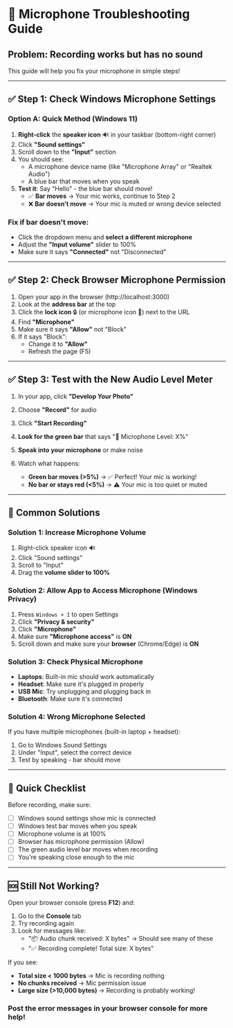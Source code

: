 # 🎤 Microphone Troubleshooting Guide

## Problem: Recording works but has no sound

This guide will help you fix your microphone in simple steps!

---

## ✅ Step 1: Check Windows Microphone Settings

### Option A: Quick Method (Windows 11)
1. **Right-click** the **speaker icon** 🔊 in your taskbar (bottom-right corner)
2. Click **"Sound settings"**
3. Scroll down to the **"Input"** section
4. You should see:
   - A microphone device name (like "Microphone Array" or "Realtek Audio")
   - A blue bar that moves when you speak
5. **Test it**: Say "Hello" - the blue bar should move!
   - ✅ **Bar moves** → Your mic works, continue to Step 2
   - ❌ **Bar doesn't move** → Your mic is muted or wrong device selected

### Fix if bar doesn't move:
- Click the dropdown menu and **select a different microphone**
- Adjust the **"Input volume"** slider to 100%
- Make sure it says **"Connected"** not "Disconnected"

---

## ✅ Step 2: Check Browser Microphone Permission

1. Open your app in the browser (http://localhost:3000)
2. Look at the **address bar** at the top
3. Click the **lock icon** 🔒 (or microphone icon 🎤) next to the URL
4. Find **"Microphone"**
5. Make sure it says **"Allow"** not "Block"
6. If it says "Block":
   - Change it to **"Allow"**
   - Refresh the page (F5)

---

## ✅ Step 3: Test with the New Audio Level Meter

1. In your app, click **"Develop Your Photo"**
2. Choose **"Record"** for audio
3. Click **"Start Recording"**
4. **Look for the green bar** that says "🎤 Microphone Level: X%"
5. **Speak into your microphone** or make noise
6. Watch what happens:

   - **Green bar moves (>5%)** → ✅ Perfect! Your mic is working!
   - **No bar or stays red (<5%)** → ⚠️ Your mic is too quiet or muted

---

## 🔧 Common Solutions

### Solution 1: Increase Microphone Volume
1. Right-click speaker icon 🔊
2. Click "Sound settings"
3. Scroll to "Input"
4. Drag the **volume slider to 100%**

### Solution 2: Allow App to Access Microphone (Windows Privacy)
1. Press `Windows + I` to open Settings
2. Click **"Privacy & security"**
3. Click **"Microphone"**
4. Make sure **"Microphone access"** is **ON**
5. Scroll down and make sure your **browser** (Chrome/Edge) is **ON**

### Solution 3: Check Physical Microphone
- **Laptops**: Built-in mic should work automatically
- **Headset**: Make sure it's plugged in properly
- **USB Mic**: Try unplugging and plugging back in
- **Bluetooth**: Make sure it's connected

### Solution 4: Wrong Microphone Selected
If you have multiple microphones (built-in laptop + headset):
1. Go to Windows Sound Settings
2. Under "Input", select the correct device
3. Test by speaking - bar should move

---

## 🎯 Quick Checklist

Before recording, make sure:
- [ ] Windows sound settings show mic is connected
- [ ] Windows test bar moves when you speak
- [ ] Microphone volume is at 100%
- [ ] Browser has microphone permission (Allow)
- [ ] The green audio level bar moves when recording
- [ ] You're speaking close enough to the mic

---

## 🆘 Still Not Working?

Open your browser console (press **F12**) and:
1. Go to the **Console** tab
2. Try recording again
3. Look for messages like:
   - "📦 Audio chunk received: X bytes" → Should see many of these
   - "✅ Recording complete! Total size: X bytes"
   
If you see:
- **Total size < 1000 bytes** → Mic is recording nothing
- **No chunks received** → Mic permission issue
- **Large size (>10,000 bytes)** → Recording is probably working!

### Post the error messages in your browser console for more help!


